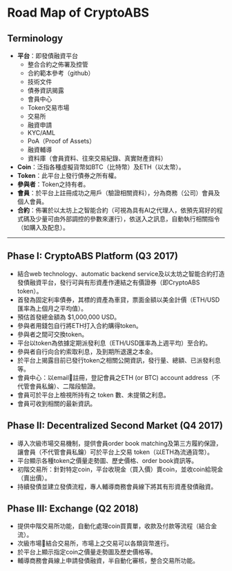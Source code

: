 # Road Map of CryptoABS

## Terminology

- **平台**：即發債融資平台
    - 整合合約之佈署及控管
    - 合約範本參考（github）
    - 技術文件
    - 債券資訊揭露
    - 會員中心
    - Token交易市場
    - 交易所
    - 融資申請
    - KYC/AML
    - PoA（Proof of Assets）
    - 融資輔導
    - 資料庫（會員資料、往來交易紀錄、真實財產資料）
- **Coin**：泛指各種虛擬貨幣如BTC（比特幣）及ETH（以太幣）。
- **Token**：此平台上發行債券之所有權。
- **參與者**：Token之持有者。
- **會員**：於平台上註冊成功之用戶（驗證相關資料），分為商務（公司）會員及個人會員。
- **合約**：佈署於以太坊上之智能合約（可視為具有AI之代理人，依預先寫好的程式碼及少量可由外部調控的參數來運行），依送入之訊息，自動執行相關指令（如購入及配息）。

----

## Phase I: CryptoABS Platform (Q3 2017)

- 結合web technology、automatic backend service及以太坊之智能合約打造發債融資平台，發行可與有形資產作連結之有價證券（即CryptoABS token）。
- 首發為固定利率債券，其標的資產為車貸，票面金額以美金計價（ETH/USD匯率為上個月之平均值）。
- 預估首發總金額為 $1,000,000 USD。
- 參與者用錢包自行將ETH打入合約購得token。
- 參與者之間可交換token。
- 平台以token為依據定期派發利息（ETH/USD匯率為上週平均）至合約。
- 參與者自行向合約索取利息，及到期所退還之本金。
- 於平台上揭露目前已發行token之相關公開資訊，發行量、總額、已派發利息等。
- 會員中心：以email註冊，登記會員之ETH (or BTC) account address（不代管會員私鑰）、二階段驗證。
- 會員可於平台上檢視所持有之 token 數、未提領之利息。
- 會員可收到相關的最新資訊。

## Phase II: Decentralized Second Market (Q4 2017)

- 導入次級市場交易機制，提供會員order book matching及第三方履約保證，讓會員（不代管會員私鑰）可於平台上交易 token（以ETH為流通貨幣）。
- 平台顯示各種token之價量走勢圖、歷史價格、order book資訊等。
- 初階交易所：針對特定coin，平台收現金（買入價）賣coin，並收coin給現金（賣出價）。
- 持續發債並建立發債流程，專人輔導商務會員線下將其有形資產發債融資。

## Phase III: Exchange (Q2 2018)

- 提供中階交易所功能，自動化處理coin買賣單，收款及付款等流程（結合金流）。
- 次級市場結合交易所，市場上之交易可以各類貨幣進行。
- 於平台上顯示指定coin之價量走勢圖及歷史價格等。
- 輔導商務會員線上申請發債融資，半自動化審核，整合交易所功能。
